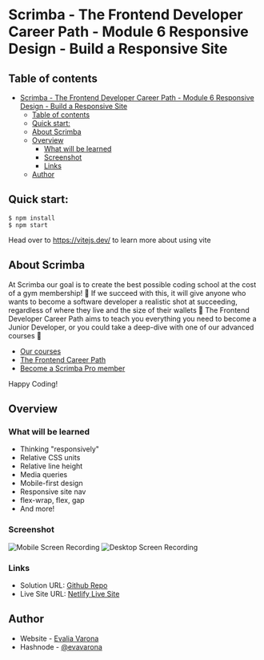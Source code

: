 # Scrimba - The Frontend Developer Career Path - Module 6 Responsive Design - Build a Responsive Site 

## Table of contents
- [Scrimba - The Frontend Developer Career Path - Module 6 Responsive Design - Build a Responsive Site](#scrimba---the-frontend-developer-career-path---module-6-responsive-design---build-a-responsive-site)
  - [Table of contents](#table-of-contents)
  - [Quick start:](#quick-start)
  - [About Scrimba](#about-scrimba)
  - [Overview](#overview)
    - [What will be learned](#what-will-be-learned)
    - [Screenshot](#screenshot)
    - [Links](#links)
  - [Author](#author)

## Quick start:

```
$ npm install
$ npm start
```

Head over to https://vitejs.dev/ to learn more about using vite

## About Scrimba

At Scrimba our goal is to create the best possible coding school at the cost of a gym membership! 💜
If we succeed with this, it will give anyone who wants to become a software developer a realistic shot at succeeding, regardless of where they live and the size of their wallets 🎉
The Frontend Developer Career Path aims to teach you everything you need to become a Junior Developer, or you could take a deep-dive with one of our advanced courses 🚀

- [Our courses](https://scrimba.com/allcourses)
- [The Frontend Career Path](https://scrimba.com/learn/frontend)
- [Become a Scrimba Pro member](https://scrimba.com/pricing)

Happy Coding!

## Overview

### What will be learned

- Thinking "responsively"
- Relative CSS units
- Relative line height
- Media queries
- Mobile-first design
- Responsive site nav
- flex-wrap, flex, gap
- And more!

### Screenshot

![Mobile Screen Recording](images/ss-mobile.gif)
![Desktop Screen Recording](images/ss-desktop.gif)

### Links

- Solution URL: [Github Repo](https://github.com/varonalearns/Mobile-Ordering-App)
- Live Site URL: [Netlify Live Site](https://effortless-arithmetic-cef6e8.netlify.app)

## Author

- Website - [Evalia Varona](https://www.evaliavarona.com)
- Hashnode - [@evavarona](https://evaliavarona.hashnode.dev)